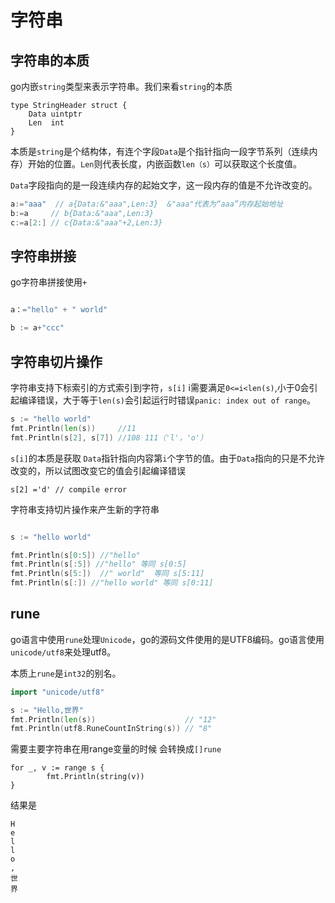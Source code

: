 # 字符串

## 字符串的本质
go内嵌`string`类型来表示字符串。我们来看`string`的本质

```
type StringHeader struct {
	Data uintptr
	Len  int
}
```

本质是`string`是个结构体，有连个字段`Data`是个指针指向一段字节系列（连续内存）开始的位置。`Len`则代表长度，内嵌函数`len（s）`可以获取这个长度值。


`Data`字段指向的是一段连续内存的起始文字，这一段内存的值是不允许改变的。

```go 
a:="aaa"  // a{Data:&"aaa",Len:3}  &"aaa"代表为“aaa”内存起始地址	
b:=a     // b{Data:&"aaa",Len:3}
c:=a[2:] // c{Data:&"aaa"+2,Len:3}
```


## 字符串拼接

go字符串拼接使用`+`

```go

a：="hello" + " world"

b := a+"ccc"

```

## 字符串切片操作

字符串支持下标索引的方式索引到字符，`s[i]` i需要满足`0<=i<len(s)`,小于0会引起编译错误，大于等于`len(s)`会引起运行时错误`panic: index out of range`。

```go
s := "hello world"
fmt.Println(len(s))     //11
fmt.Println(s[2], s[7]) //108 111（'l'，'o'）
```

`s[i]`的本质是获取 `Data`指针指向内容第`i`个字节的值。由于`Data`指向的只是不允许改变的，所以试图改变它的值会引起编译错误

```
s[2] ='d' // compile error
```

字符串支持切片操作来产生新的字符串

```go

s := "hello world"

fmt.Println(s[0:5]) //"hello"
fmt.Println(s[:5]) //"hello" 等同 s[0:5]
fmt.Println(s[5:])  //" world"  等同 s[5:11]
fmt.Println(s[:]) //"hello world" 等同 s[0:11]
```

## rune

go语言中使用`rune`处理`Unicode`，go的源码文件使用的是UTF8编码。go语言使用`unicode/utf8`来处理utf8。

本质上`rune`是`int32`的别名。

```go
import "unicode/utf8"

s := "Hello,世界"
fmt.Println(len(s))                    // "12"
fmt.Println(utf8.RuneCountInString(s)) // "8"

```
需要主要字符串在用range变量的时候 会转换成`[]rune`
```
for _, v := range s {
		fmt.Println(string(v))
}
```
结果是
```
H
e
l
l
o
,
世
界
```
